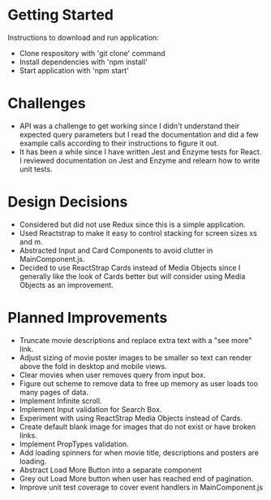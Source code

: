 # Getting Started
Instructions to download and run application:
- Clone respository with 'git clone' command
- Install dependencies with 'npm install'
- Start application with 'npm start'

# Challenges
+ API was a challenge to get working since I didn't understand their expected query parameters but I read the documentation and did a few example calls according to their instructions to figure it out.
+ It has been a while since I have written Jest and Enzyme tests for React. I reviewed documentation on Jest and Enzyme and relearn how to write unit tests.

# Design Decisions
+ Considered but did not use Redux since this is a simple application.
+ Used Reactstrap to make it easy to control stacking for screen sizes xs and m.
+ Abstracted Input and Card Components to avoid clutter in MainComponent.js.
+ Decided to use ReactStrap Cards instead of Media Objects since I generally like the look of Cards better but will consider using Media Objects as an improvement.

# Planned Improvements
+ Truncate movie descriptions and replace extra text with a "see more" link.
+ Adjust sizing of movie poster images to be smaller so text can render above the fold in desktop and mobile views.
+ Clear movies when user removes query from input box.
+ Figure out scheme to remove data to free up memory as user loads too many pages of data.
+ Implement Infinite scroll.
+ Implement Input validation for Search Box.
+ Experiment with using ReactStrap Media Objects instead of Cards.
+ Create default blank image for images that do not exist or have broken links.
+ Implement PropTypes validation.
+ Add loading spinners for when movie title, descriptions and posters are loading.
+ Abstract Load More Button into a separate component
+ Grey out Load More button when user has reached end of pagination.
+ Improve unit test coverage to cover event handlers in MainComponent.js